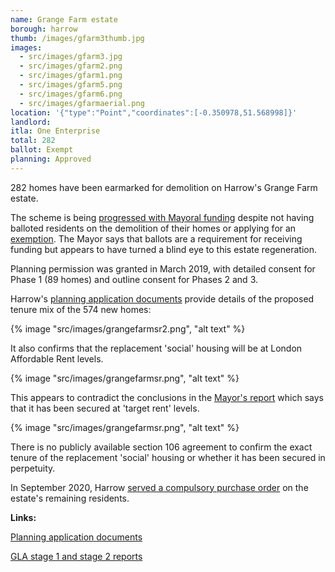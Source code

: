```yaml
---
name: Grange Farm estate 
borough: harrow
thumb: /images/gfarm3thumb.jpg
images:
  - src/images/gfarm3.jpg
  - src/images/gfarm2.png
  - src/images/gfarm1.png
  - src/images/gfarm5.png
  - src/images/gfarm6.png
  - src/images/gfarmaerial.png
location: '{"type":"Point","coordinates":[-0.350978,51.568998]}'
landlord:
itla: One Enterprise
total: 282
ballot: Exempt
planning: Approved
---
```

282 homes have been earmarked for demolition on Harrow's Grange Farm estate.

The scheme is being [progressed with Mayoral funding](/approved/funding) despite not having balloted residents on the demolition of their homes or applying for an [exemption](/approved/ballotexemptions). The Mayor says that ballots are a requirement for receiving funding but appears to have turned a blind eye to this estate regeneration. 

Planning permission was granted in March 2019, with detailed consent for Phase 1 (89 homes) and outline consent for Phases 2 and 3.

Harrow's [planning application documents](https://planningsearch.harrow.gov.uk/civica/Resource/Civica/Handler.ashx/Doc/pagestream?cd=inline&pdf=true&docno=10424727) provide details of the proposed tenure mix of the 574 new homes:

{% image "src/images/grangefarmsr2.png",  "alt text" %}

It also confirms that the replacement 'social' housing will be at London Affordable Rent levels.

{% image "src/images/grangefarmsr.png",  "alt text" %}

This appears to contradict the conclusions in the [Mayor's report](https://www.london.gov.uk/sites/default/files/public%3A//public%3A//PAWS/media_id_460660///grange_farm_estate_report.pdf) which says that it has been secured at 'target rent' levels.

{% image "src/images/grangefarmsr.png",  "alt text" %}

There is no publicly available section 106 agreement to confirm the exact tenure of the replacement 'social' housing or whether it has been secured in perpetuity.

In September 2020, Harrow [served a compulsory purchase order](https://www.harrow.gov.uk/housing-property/grange-farm-estate/2) on the estate's remaining residents.

__Links:__

[Planning application documents](https://planningsearch.harrow.gov.uk/planning/search-applications#VIEW?RefType=GFPlanning&KeyNo=852234&KeyText=Subject)

[GLA stage 1 and stage 2 reports](https://www.london.gov.uk/sites/default/files/public%3A//public%3A//PAWS/media_id_460660///grange_farm_estate_report.pdf)
